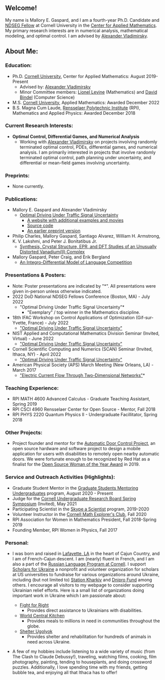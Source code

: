 ## Welcome!

My name is Mallory E. Gaspard, and I am a fourth-year Ph.D. Candidate and [NDSEG Fellow](https://ndseg.sysplus.com/) at Cornell University in the [Center for Applied Mathematics](https://www.cam.cornell.edu/cam). My primary research interests are in numerical analysis, mathematical modeling, and optimal control. I am advised by [Alexander Vladimirsky](https://math.cornell.edu/alexander-vladimirsky). 

## About Me:
### Education: 

- Ph.D. [Cornell University](https://www.cornell.edu), Center for Applied Mathematics: August 2019-Present
  - Advised by: [Alexander Vladimirsky](https://math.cornell.edu/alexander-vladimirsky)
  - Minor Committee members: [Lionel Levine](http://pi.math.cornell.edu/~levine/) (Mathematics) and [David Bindel](https://www.cs.cornell.edu/~bindel/) (Computer Science)
- M.S. [Cornell University](https://www.cornell.edu), Applied Mathematics: Awarded December 2022 
- B.S. Magna Cum Laude, [Rensselaer Polytechnic Institute](https://www.rpi.edu) (RPI), Mathematics and Applied Physics: Awarded December 2018

### Current Research Interests:
- **Optimal Control, Differential Games, and Numerical Analysis**
  - Working with [Alexander Vladimirsky](http://pi.math.cornell.edu/~vlad/) on projects involving randomly terminated optimal control, PDEs, differential games, and numerical analysis. I am primarily interested in projects that involve randomly terminated optimal control, path planning under uncertainty, and differential or mean-field games involving uncertainty. 

### Preprints:
  - None currently.
  
### Publications:
  - Mallory E. Gaspard and Alexander Vladimirsky
      - [Optimal Driving Under Traffic Signal Uncertainty](https://www.sciencedirect.com/science/article/pii/S2405896322011661)
        - [A website with additional examples and movies](https://eikonal-equation.github.io/Traffic_Light_Uncertainty/)
        - [Source code](https://github.com/eikonal-equation/Traffic_Light_Uncertainty)
        - [An earlier preprint version](https://arxiv.org/abs/2201.04521)
  - Philip Charles, Mallory Gaspard, Santiago Alvarez, William H. Armstrong, K. V. Lakshmi, and Peter J. Bonitatibus Jr.
      - [Synthesis, Crystal Structure, EPR, and DFT Studies of an Unusually Distorted Vanadium(II) Complex](https://pubs.rsc.org/en/content/articlelanding/2022/dt/d2dt02392j)
  - Mallory Gaspard, Peter Craig, and Erik Bergland
      -  [An Integro-Differential Model of Language Competition](https://www.siam.org/Portals/0/Publications/SIURO/Vol12/S01736.pdf?ver=2019-04-15-152442-683)
  

### Presentations & Posters:
  - Note: Poster presentations are indicated by "*". All presentations were given in-person unless otherwise indicated.
  - 2022 DoD National NDSEG Fellows Conference (Boston, MA) - July 2022
    - "Optimal Driving Under Traffic Signal Uncertainty"*
      - "Exemplary" / top winner in the Mathematics discipline.
  - 18th IFAC Workshop on Control Applications of Optimization (Gif-sur-Yvette, France) - July 2022
    - ["Optimal Driving Under Traffic Signal Uncertainty"](https://ifac.papercept.net/conferences/conferences/CAO22/program/CAO22_ContentListWeb_2.html#tur1b)
  - NIST Applied and Computational Mathematics Division Seminar (Invited, Virtual) - June 2022
    - ["Optimal Driving Under Traffic Signal Uncertainty"](https://www.nist.gov/itl/math/acmd-seminar-optimal-driving-under-traffic-signal-uncertainty)
  - Cornell Scientific Computing and Numerics (SCAN) Seminar (Invited, Ithaca, NY) - April 2022
    - ["Optimal Driving Under Traffic Signal Uncertainty"](https://cornell-scan.github.io/2022/04/18/gaspard.html) 
  - American Physical Society (APS) March Meeting (New Orleans, LA) - March 2017
    - ["Electric Current Flow Through Two-Dimensional Networks"](https://ui.adsabs.harvard.edu/abs/2017APS..MAR.G1003G/abstract)*

### Teaching Experience:
  - RPI MATH 4600 Advanced Calculus - Graduate Teaching Assistant, Spring 2019
  - RPI CSCI 4960 Rensselaer Center for Open Source - Mentor, Fall 2018
  - RPI PHYS 2220 Quantum Physics II - Undergraduate Facillitator, Spring 2018

### Other Projects:
  - Project founder and mentor for the [Automatic Door Control Project](https://rpiadc.com/login), an open source hardware and software project to design a mobile application for users with disabilities to remotely open nearby automatic doors. We were fortunate enough to be recognized by Red Hat as a finalist for the [Open Source Woman of the Year Award](https://www.redhat.com/en/blog/voting-now-open-2019-women-open-source-awards) in 2019. 
  
### Service and Outreach Activities (Highlights):
  - Graduate Student Mentor in the [Graduate Students Mentoring Undergraduates](https://experience.cornell.edu/opportunities/graduate-students-mentoring-undergraduates-gsmu) program, August 2020 - Present
  - Judge for the [Cornell Undergraduate Research Board Spring Symposium](https://www.cornellcurb.com/spring-symposium) (Invited), May 2021 
  - Participating Scientist in the [Skype a Scientist](https://www.skypeascientist.com) program, 2019-2020 
  - Volunteer Instructor in the [Cornell Math Explorer's Club](https://math.cornell.edu/mec), Fall 2020
  - RPI Association for Women in Mathematics President, Fall 2018-Spring 2019
  - Founding Member, RPI Women in Physics, Fall 2017

### Personal:
  - I was born and raised in [Lafayette, LA](https://www.lafayettetravel.com) in the heart of Cajun Country, and I am of French-Cajun descent. I am (nearly) fluent in French, and I am also a part of the [Russian Language Program at Cornell](https://russian.cornell.edu/index.cfm?LinkID=Welcome). I support [Scholars for Ukraine](https://www.mightycause.com/organization/Scholars-For-Ukraine) a nonprofit and volunteer organization for scholars at US universities to fundraise for various organizations around Ukraine, including (but not limited to) [Station Kharkiv](https://www.facebook.com/Station.Kharkiv) and [Dnipro Fund](https://dnipro.fund/) among others. I encourage all visitors to my webpage to consider supporting Ukrainian relief efforts. Here is a small list of organizations doing important work in Ukraine which I am passionate about:
    - [Fight for Right](https://ffr.org.ua/en/projects/support-ukrainians-with-disabilities-during-the-war/)
      - Provides direct assistance to Ukrainians with disabilities.
    - [World Central Kitchen](https://wck.org/)
      - Provides meals to millions in need in communities throughout the globe. 
    - [Shelter Ugolyok](https://linktr.ee/Ugolyok?utm_source=linktree_profile_share&ltsid=7b2f87b6-ee29-407b-96da-8868053eafb0)
      - Provides shelter and rehabilitation for hundreds of animals in need across Ukraine. 
  
 - A few of my hobbies include listening to a wide variety of music (from The Clash to Claude Debussy!), traveling, watching films, cooking, film photography, painting, tending to houseplants, and doing crossword puzzles. Additionally, I love spending time with my friends, getting bubble tea, and enjoying all that Ithaca has to offer!
